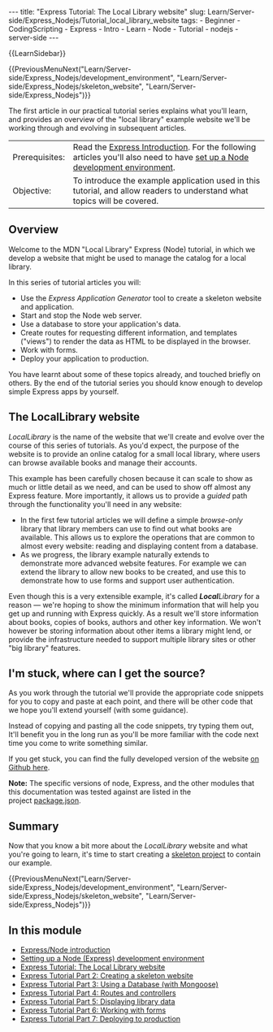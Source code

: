 --- title: "Express Tutorial: The Local Library website" slug: Learn/Server-side/Express\_Nodejs/Tutorial\_local\_library\_website tags: - Beginner - CodingScripting - Express - Intro - Learn - Node - Tutorial - nodejs - server-side ---

{{LearnSidebar}}

{{PreviousMenuNext("Learn/Server-side/Express\_Nodejs/development\_environment", "Learn/Server-side/Express\_Nodejs/skeleton\_website", "Learn/Server-side/Express\_Nodejs")}}

The first article in our practical tutorial series explains what you'll learn, and provides an overview of the "local library" example website we'll be working through and evolving in subsequent articles.

<table><tbody><tr class="odd"><td>Prerequisites:</td><td>Read the <a href="/en-US/docs/Learn/Server-side/Express_Nodejs/Introduction">Express Introduction</a>. For the following articles you'll also need to have <a href="/en-US/docs/Learn/Server-side/Express_Nodejs/development_environment">set up a Node development environment</a>. </td></tr><tr class="even"><td>Objective:</td><td>To introduce the example application used in this tutorial, and allow readers to understand what topics will be covered. </td></tr></tbody></table>

Overview
--------

Welcome to the MDN "Local Library" Express (Node) tutorial, in which we develop a website that might be used to manage the catalog for a local library. 

In this series of tutorial articles you will:

-   Use the *Express Application Generator* tool to create a skeleton website and application.
-   Start and stop the Node web server.
-   Use a database to store your application's data.
-   Create routes for requesting different information, and templates ("views") to render the data as HTML to be displayed in the browser.
-   Work with forms.
-   Deploy your application to production.

You have learnt about some of these topics already, and touched briefly on others. By the end of the tutorial series you should know enough to develop simple Express apps by yourself.

The LocalLibrary website
------------------------

*LocalLibrary* is the name of the website that we'll create and evolve over the course of this series of tutorials. As you'd expect, the purpose of the website is to provide an online catalog for a small local library, where users can browse available books and manage their accounts.

This example has been carefully chosen because it can scale to show as much or little detail as we need, and can be used to show off almost any Express feature. More importantly, it allows us to provide a *guided* path through the functionality you'll need in any website:

-   In the first few tutorial articles we will define a simple *browse-only* library that library members can use to find out what books are available. This allows us to explore the operations that are common to almost every website: reading and displaying content from a database.
-   As we progress, the library example naturally extends to demonstrate more advanced website features. For example we can extend the library to allow new books to be created, and use this to demonstrate how to use forms and support user authentication.

Even though this is a very extensible example, it's called ***Local**Library* for a reason — we're hoping to show the minimum information that will help you get up and running with Express quickly. As a result we'll store information about books, copies of books, authors and other key information. We won't however be storing information about other items a library might lend, or provide the infrastructure needed to support multiple library sites or other "big library" features. 

I'm stuck, where can I get the source?
--------------------------------------

As you work through the tutorial we'll provide the appropriate code snippets for you to copy and paste at each point, and there will be other code that we hope you'll extend yourself (with some guidance).

Instead of copying and pasting all the code snippets, try typing them out, It'll benefit you in the long run as you'll be more familiar with the code next time you come to write something similar. 

If you get stuck, you can find the fully developed version of the website [on Github here](https://github.com/mdn/express-locallibrary-tutorial).

**Note:** The specific versions of node, Express, and the other modules that this documentation was tested against are listed in the project [package.json](https://github.com/mdn/express-locallibrary-tutorial/blob/master/package.json).

Summary
-------

Now that you know a bit more about the *LocalLibrary* website and what you're going to learn, it's time to start creating a [skeleton project](/en-US/docs/Learn/Server-side/Express_Nodejs/skeleton_website) to contain our example.

{{PreviousMenuNext("Learn/Server-side/Express\_Nodejs/development\_environment", "Learn/Server-side/Express\_Nodejs/skeleton\_website", "Learn/Server-side/Express\_Nodejs")}}

In this module
--------------

-   [Express/Node introduction](/en-US/docs/Learn/Server-side/Express_Nodejs/Introduction)
-   [Setting up a Node (Express) development environment](/en-US/docs/Learn/Server-side/Express_Nodejs/development_environment)
-   [Express Tutorial: The Local Library website](/en-US/docs/Learn/Server-side/Express_Nodejs/Tutorial_local_library_website)
-   [Express Tutorial Part 2: Creating a skeleton website](/en-US/docs/Learn/Server-side/Express_Nodejs/skeleton_website)
-   [Express Tutorial Part 3: Using a Database (with Mongoose)](/en-US/docs/Learn/Server-side/Express_Nodejs/mongoose)
-   [Express Tutorial Part 4: Routes and controllers](/en-US/docs/Learn/Server-side/Express_Nodejs/routes)
-   [Express Tutorial Part 5: Displaying library data](/en-US/docs/Learn/Server-side/Express_Nodejs/Displaying_data)
-   [Express Tutorial Part 6: Working with forms](/en-US/docs/Learn/Server-side/Express_Nodejs/forms)
-   [Express Tutorial Part 7: Deploying to production](/en-US/docs/Learn/Server-side/Express_Nodejs/deployment)
